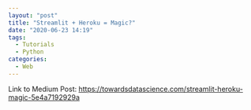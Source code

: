 ```yaml
---
layout: "post"
title: "Streamlit + Heroku = Magic?"
date: "2020-06-23 14:19"
tags:
  - Tutorials
  - Python
categories:
  - Web
---
```


Link to Medium Post:
https://towardsdatascience.com/streamlit-heroku-magic-5e4a7192929a
